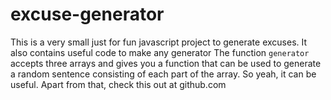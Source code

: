 excuse-generator
================

This is a very small just for fun javascript project to generate excuses.
It also contains useful code to make any generator
The function `generator` accepts three arrays and gives you a function that can be used to generate a random sentence
consisting of each part of the array. So yeah, it can be useful. Apart from that, check this out at github.com
